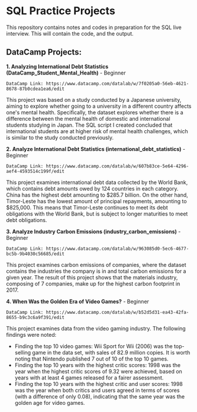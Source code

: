 # SQL Practice Projects
This repository contains notes and codes in preparation for the SQL live interview. This will contain the code, and the output. 


## DataCamp Projects:



**1. Analyzing International Debt Statistics (DataCamp_Student_Mental_Health)** - Beginner

    DataCamp Link: https://www.datacamp.com/datalab/w/7f0205a0-56eb-4621-8678-87b0cdea1ea6/edit

This project was based on a study conducted by a Japanese university, aiming to explore whether going to a university in a different country affects one's mental health. Specifically, the dataset explores whether there is a difference between the mental health of domestic and international students studying in Japan. The SQL script I created concluded that international students are at higher risk of mental health challenges, which is similar to the study conducted previously. 

**2. Analyze International Debt Statistics (international_debt_statistics)** - Beginner

    DataCamp Link: https://www.datacamp.com/datalab/w/607b83ce-5e64-4296-aef4-4593514c199f/edit

This project examines international debt data collected by the World Bank, which contains debt amounts owed by 124 countries in each category. China has the highest debt amounting to $285.7 billion. On the other hand, Timor-Leste has the lowest amount of principal repayments, amounting to $825,000. This means that Timor-Leste continues to meet its debt obligations with the World Bank, but is subject to longer maturities to meet debt obligations.

**3. Analyze Industry Carbon Emissions (industry_carbon_emissions)** - Beginner

    DataCamp Link: https://www.datacamp.com/datalab/w/963085d0-5ec6-4677-bc5b-9b4030c56685/edit

This project examines carbon emissions of companies, where the dataset contains the industries the company is in and total carbon emissions for a given year. The result of this project shows that the materials industry, composing of 7 companies, make up for the highest carbon footprint in 2017.

**4. When Was the Golden Era of Video Games?** - Beginner

    DataCamp Link: https://www.datacamp.com/datalab/w/b52d5d31-ea43-42fa-8655-b9c3c6a9f391/edit

This project examines data from the video gaming industry. The following findings were noted:
- Finding the top 10 video games: Wii Sport for Wii (2006) was the top-selling game in the data set, with sales of 82.9 million copies. It is worth noting that Nintendo published 7 out of 10 of the top 10 games. 
- Finding the top 10 years with the highest critic scores: 1998 was the year when the highest critic scores of 9.32 were achieved, based on years with at least 4 games released for a fairer assessment.
- Finding the top 10 years with the highest critic and user scores: 1998 was the year when both critics and users agreed in terms of scores (with a difference of only 0.08), indicating that the same year was the golden age for video games. 

